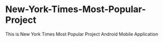 # New-York-Times-Most-Popular-Project
This is New York Times Most Popular Project Android Mobile Application
